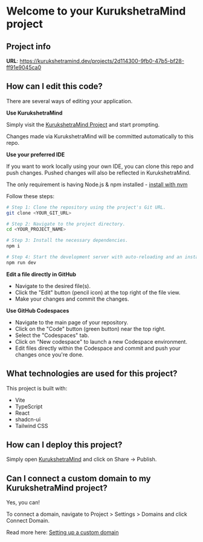 # Welcome to your KurukshetraMind project

## Project info

**URL**: https://kurukshetramind.dev/projects/2d114300-9fb0-47b5-bf28-ff91e9045ca0

## How can I edit this code?

There are several ways of editing your application.

**Use KurukshetraMind**

Simply visit the [KurukshetraMind Project](https://kurukshetramind.dev/projects/2d114300-9fb0-47b5-bf28-ff91e9045ca0) and start prompting.

Changes made via KurukshetraMind will be committed automatically to this repo.

**Use your preferred IDE**

If you want to work locally using your own IDE, you can clone this repo and push changes. Pushed changes will also be reflected in KurukshetraMind.

The only requirement is having Node.js & npm installed - [install with nvm](https://github.com/nvm-sh/nvm#installing-and-updating)

Follow these steps:

```sh
# Step 1: Clone the repository using the project's Git URL.
git clone <YOUR_GIT_URL>

# Step 2: Navigate to the project directory.
cd <YOUR_PROJECT_NAME>

# Step 3: Install the necessary dependencies.
npm i

# Step 4: Start the development server with auto-reloading and an instant preview.
npm run dev
```

**Edit a file directly in GitHub**

- Navigate to the desired file(s).
- Click the "Edit" button (pencil icon) at the top right of the file view.
- Make your changes and commit the changes.

**Use GitHub Codespaces**

- Navigate to the main page of your repository.
- Click on the "Code" button (green button) near the top right.
- Select the "Codespaces" tab.
- Click on "New codespace" to launch a new Codespace environment.
- Edit files directly within the Codespace and commit and push your changes once you're done.

## What technologies are used for this project?

This project is built with:

- Vite
- TypeScript
- React
- shadcn-ui
- Tailwind CSS

## How can I deploy this project?

Simply open [KurukshetraMind](https://kurukshetramind.dev/projects/2d114300-9fb0-47b5-bf28-ff91e9045ca0) and click on Share -> Publish.

## Can I connect a custom domain to my KurukshetraMind project?

Yes, you can!

To connect a domain, navigate to Project > Settings > Domains and click Connect Domain.

Read more here: [Setting up a custom domain](https://docs.kurukshetramind.dev/tips-tricks/custom-domain#step-by-step-guide)
